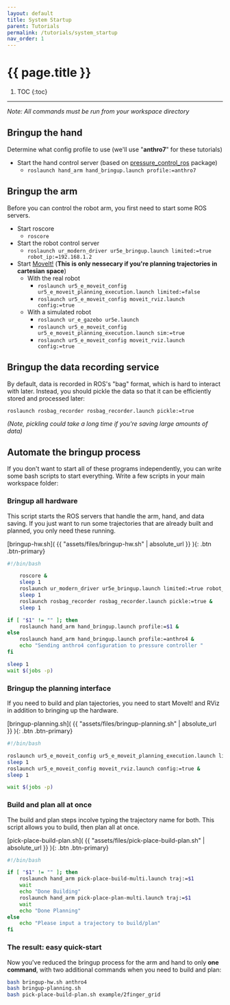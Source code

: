 ```yaml
---
layout: default
title: System Startup
parent: Tutorials
permalink: /tutorials/system_startup
nav_order: 1
---
```


# {{ page.title }}

1. TOC
{:toc}

---

_Note: All commands must be run from your workspace directory_

## Bringup the hand
Determine what config profile to use (we'll use "**anthro7**" for these tutorials)

- Start the hand control server (based on [pressure_control_ros](https://github.com/cbteeple/pressure_control_cbt) package)
    - `roslaunch hand_arm hand_bringup.launch profile:=anthro7`



## Bringup the arm
Before you can control the robot arm, you first need to start some ROS servers.

- Start roscore
    - `roscore`
- Start the robot control server
    - `roslaunch ur_modern_driver ur5e_bringup.launch limited:=true robot_ip:=192.168.1.2`
- Start [MoveIt!](http://docs.ros.org/kinetic/api/moveit_tutorials/html/index.html) (**This is only nessecary if you're planning trajectories in cartesian space**)
    - With the real robot
        - `roslaunch ur5_e_moveit_config ur5_e_moveit_planning_execution.launch limited:=false`
        - `roslaunch ur5_e_moveit_config moveit_rviz.launch config:=true `
    - With a simulated robot
        - `roslaunch ur_e_gazebo ur5e.launch`
        - `roslaunch ur5_e_moveit_config ur5_e_moveit_planning_execution.launch sim:=true`
        - `roslaunch ur5_e_moveit_config moveit_rviz.launch config:=true`


## Bringup the data recording service
By default, data is recorded in ROS's "bag" format, which is hard to interact with later. Instead, you should pickle the data so that it can be efficiently stored and processed later:

`roslaunch rosbag_recorder rosbag_recorder.launch pickle:=true`

_(Note, pickling could take a long time if you're saving large amounts of data)_




## Automate the bringup process
If you don't want to start all of these programs independently, you can write some bash scripts to start everything. Write a few scripts in your main workspace folder:

### Bringup all hardware
This script starts the ROS servers that handle the arm, hand, and data saving. If you just want to run some trajectories that are already built and planned, you only need these running.

[bringup-hw.sh]( {{ "assets/files/bringup-hw.sh" | absolute_url }} ){: .btn .btn-primary}


```bash
#!/bin/bash

    roscore &
	sleep 1
	roslaunch ur_modern_driver ur5e_bringup.launch limited:=true robot_ip:=192.168.1.2 &
	sleep 1
	roslaunch rosbag_recorder rosbag_recorder.launch pickle:=true &
	sleep 1

if [ "$1" != "" ]; then
	roslaunch hand_arm hand_bringup.launch profile:=$1 &
else
    roslaunch hand_arm hand_bringup.launch profile:=anthro4 &
    echo "Sending anthro4 configuration to pressure controller "
fi

sleep 1
wait $(jobs -p)
```

### Bringup the planning interface
If you need to build and plan tajectories, you need to start MoveIt! and RViz in addition to bringing up the hardware.

[bringup-planning.sh]( {{ "assets/files/bringup-planning.sh" | absolute_url }} ){: .btn .btn-primary}


```bash
#!/bin/bash

roslaunch ur5_e_moveit_config ur5_e_moveit_planning_execution.launch limited:=false &
sleep 1
roslaunch ur5_e_moveit_config moveit_rviz.launch config:=true &
sleep 1

wait $(jobs -p)
```




### Build and plan all at once
The build and plan steps incolve typing the trajectory name for both. This script allows you to build, then plan all at once.

[pick-place-build-plan.sh]( {{ "assets/files/pick-place-build-plan.sh" | absolute_url }} ){: .btn .btn-primary}


```bash
#!/bin/bash

if [ "$1" != "" ]; then
	roslaunch hand_arm pick-place-build-multi.launch traj:=$1
	wait
	echo "Done Building"
	roslaunch hand_arm pick-place-plan-multi.launch traj:=$1
	wait
	echo "Done Planning"
else
    echo "Please input a trajectory to build/plan"
fi
```

### The result: easy quick-start
Now you've reduced the bringup process for the arm and hand to only **one command**, with two additional commands when you need to build and plan:

```bash
bash bringup-hw.sh anthro4
bash bringup-planning.sh
bash pick-place-build-plan.sh example/2finger_grid
```



